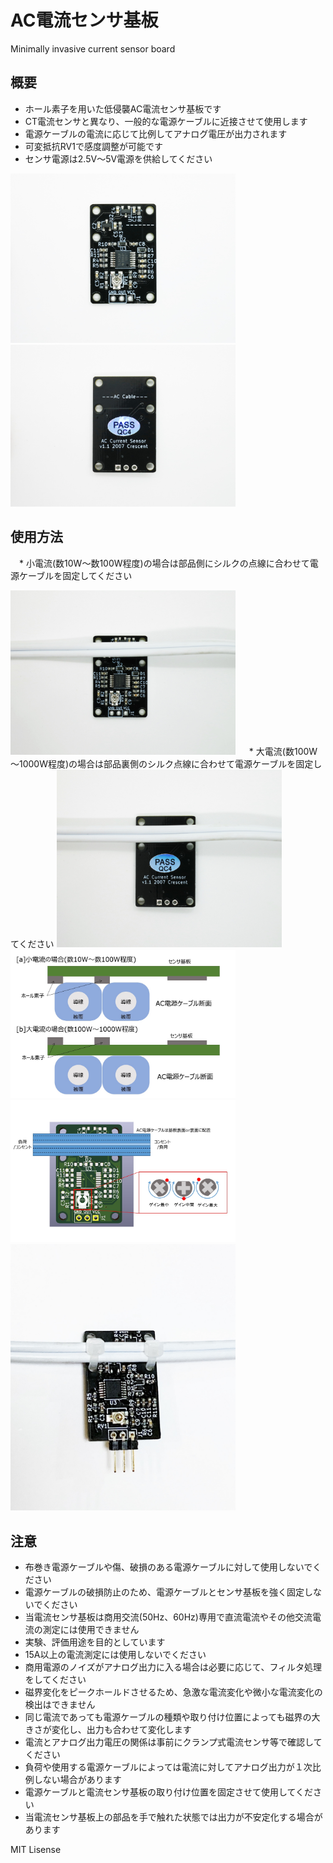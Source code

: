 # AC電流センサ基板
Minimally invasive current sensor board

## 概要 
  * ホール素子を用いた低侵襲AC電流センサ基板です  
  * CT電流センサと異なり、一般的な電源ケーブルに近接させて使用します    
  * 電源ケーブルの電流に応じて比例してアナログ電圧が出力されます  
  * 可変抵抗RV1で感度調整が可能です  
  * センサ電源は2.5V～5V電源を供給してください  
  
   <img src="https://github.com/meerstern/AC_Current_Sensor_Module/blob/master/IMG/AC_IMG1.JPG" width="360">
   
   <img src="https://github.com/meerstern/AC_Current_Sensor_Module/blob/master/IMG/AC_IMG2.JPG" width="360">
  

## 使用方法
　* 小電流(数10W～数100W程度)の場合は部品側にシルクの点線に合わせて電源ケーブルを固定してください  
 
 <img src="https://github.com/meerstern/AC_Current_Sensor_Module/blob/master/IMG/AC_IMG3.JPG" width="360">
　
  * 大電流(数100W～1000W程度)の場合は部品裏側のシルク点線に合わせて電源ケーブルを固定してください  
  
 <img src="https://github.com/meerstern/AC_Current_Sensor_Module/blob/master/IMG/AC_IMG4.JPG" width="360">
 
 <img src="https://github.com/meerstern/AC_Current_Sensor_Module/blob/master/IMG/AC_IMG5.JPG" width="360">
 
 <img src="https://github.com/meerstern/AC_Current_Sensor_Module/blob/master/IMG/AC_IMG6.JPG" width="360">
 
 <img src="https://github.com/meerstern/AC_Current_Sensor_Module/blob/master/IMG/AC_IMG7.JPG" width="360">
    
## 注意 
 * 布巻き電源ケーブルや傷、破損のある電源ケーブルに対して使用しないでください  
 * 電源ケーブルの破損防止のため、電源ケーブルとセンサ基板を強く固定しないでください  
 * 当電流センサ基板は商用交流(50Hz、60Hz)専用で直流電流やその他交流電流の測定には使用できません  
 * 実験、評価用途を目的としています  
 * 15A以上の電流測定には使用しないでください  
 * 商用電源のノイズがアナログ出力に入る場合は必要に応じて、フィルタ処理をしてください  
 * 磁界変化をピークホールドさせるため、急激な電流変化や微小な電流変化の検出はできません  
 * 同じ電流であっても電源ケーブルの種類や取り付け位置によっても磁界の大きさが変化し、出力も合わせて変化します  
 * 電流とアナログ出力電圧の関係は事前にクランプ式電流センサ等で確認してください  
 * 負荷や使用する電源ケーブルによっては電流に対してアナログ出力が１次比例しない場合があります  
 * 電源ケーブルと電流センサ基板の取り付け位置を固定させて使用してください  
 * 当電流センサ基板上の部品を手で触れた状態では出力が不安定化する場合があります  

  
 MIT Lisense
